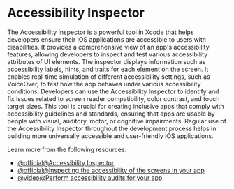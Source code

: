 # Accessibility Inspector

The Accessibility Inspector is a powerful tool in Xcode that helps developers ensure their iOS applications are accessible to users with disabilities. It provides a comprehensive view of an app's accessibility features, allowing developers to inspect and test various accessibility attributes of UI elements. The inspector displays information such as accessibility labels, hints, and traits for each element on the screen. It enables real-time simulation of different accessibility settings, such as VoiceOver, to test how the app behaves under various accessibility conditions. Developers can use the Accessibility Inspector to identify and fix issues related to screen reader compatibility, color contrast, and touch target sizes. This tool is crucial for creating inclusive apps that comply with accessibility guidelines and standards, ensuring that apps are usable by people with visual, auditory, motor, or cognitive impairments. Regular use of the Accessibility Inspector throughout the development process helps in building more universally accessible and user-friendly iOS applications.

Learn more from the following resources:

- [@official@Accessibility Inspector](https://developer.apple.com/documentation/accessibility/accessibility-inspector)
- [@official@Inspecting the accessibility of the screens in your app](https://developer.apple.com/documentation/accessibility/inspecting-the-accessibility-of-screens)
- [@video@Perform accessibility audits for your app](https://developer.apple.com/videos/play/wwdc2023/10035/)